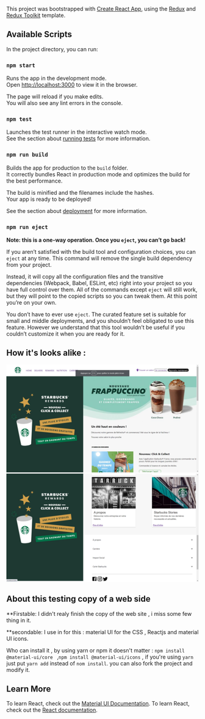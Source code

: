 This project was bootstrapped with [Create React App](https://github.com/facebook/create-react-app), using the [Redux](https://redux.js.org/) and [Redux Toolkit](https://redux-toolkit.js.org/) template.

## Available Scripts

In the project directory, you can run:

### `npm start`

Runs the app in the development mode.<br />
Open [http://localhost:3000](http://localhost:3000) to view it in the browser.

The page will reload if you make edits.<br />
You will also see any lint errors in the console.

### `npm test`

Launches the test runner in the interactive watch mode.<br />
See the section about [running tests](https://facebook.github.io/create-react-app/docs/running-tests) for more information.

### `npm run build`

Builds the app for production to the `build` folder.<br />
It correctly bundles React in production mode and optimizes the build for the best performance.

The build is minified and the filenames include the hashes.<br />
Your app is ready to be deployed!

See the section about [deployment](https://facebook.github.io/create-react-app/docs/deployment) for more information.

### `npm run eject`

**Note: this is a one-way operation. Once you `eject`, you can’t go back!**

If you aren’t satisfied with the build tool and configuration choices, you can `eject` at any time. This command will remove the single build dependency from your project.

Instead, it will copy all the configuration files and the transitive dependencies (Webpack, Babel, ESLint, etc) right into your project so you have full control over them. All of the commands except `eject` will still work, but they will point to the copied scripts so you can tweak them. At this point you’re on your own.

You don’t have to ever use `eject`. The curated feature set is suitable for small and middle deployments, and you shouldn’t feel obligated to use this feature. However we understand that this tool wouldn’t be useful if you couldn’t customize it when you are ready for it.


## How it's looks alike :
![img.png](img.png)
![img_1.png](img_1.png)


## About this testing copy of a web side

**Firstable:
I didn't realy finish the copy of the web site , i miss some few thing in it. 

**secondable:
I use in for this : material UI for the CSS , Reactjs and material UI icons.

Who can install it , by using yarn or npm it doesn't matter :
`npm install @material-ui/core ` ,`npm install @material-ui/icons` , if you're using `yarn` just put `yarn add` instead of `nom install`.
you can also fork the project and modify it.

## Learn More
To learn React, check out the [Material UI Documentation](https://material-ui.com/getting-started/installation/).
To learn React, check out the [React documentation](https://reactjs.org/).
